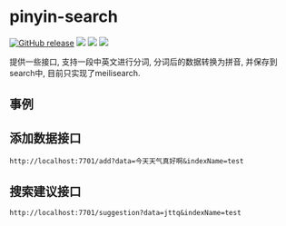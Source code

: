 # pinyin-search
<a href="https://github.com/jeessy2/pinyin-search/releases/latest"><img alt="GitHub release" src="https://img.shields.io/github/release/jeessy2/pinyin-search.svg?logo=github&style=flat-square"></a> <img src=https://goreportcard.com/badge/github.com/jeessy2/pinyin-search /> <img src=https://img.shields.io/docker/image-size/jeessy/pinyin-search /> <img src=https://img.shields.io/docker/pulls/jeessy/pinyin-search />

提供一些接口, 支持一段中英文进行分词, 分词后的数据转换为拼音, 并保存到search中, 目前只实现了meilisearch.

## 事例


## 添加数据接口

```
http://localhost:7701/add?data=今天天气真好啊&indexName=test
```

## 搜索建议接口

```
http://localhost:7701/suggestion?data=jttq&indexName=test
```